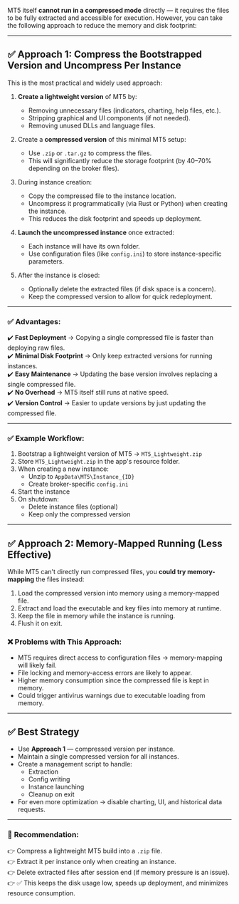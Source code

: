 MT5 itself **cannot run in a compressed mode** directly — it requires the files to be fully extracted and accessible for execution. However, you can take the following approach to reduce the memory and disk footprint:

---

## ✅ **Approach 1: Compress the Bootstrapped Version and Uncompress Per Instance**  
This is the most practical and widely used approach:

1. **Create a lightweight version** of MT5 by:
   - Removing unnecessary files (indicators, charting, help files, etc.).
   - Stripping graphical and UI components (if not needed).  
   - Removing unused DLLs and language files.  

2. Create a **compressed version** of this minimal MT5 setup:
   - Use `.zip` or `.tar.gz` to compress the files.  
   - This will significantly reduce the storage footprint (by 40–70% depending on the broker files).  

3. During instance creation:
   - Copy the compressed file to the instance location.  
   - Uncompress it programmatically (via Rust or Python) when creating the instance.  
   - This reduces the disk footprint and speeds up deployment.  

4. **Launch the uncompressed instance** once extracted:
   - Each instance will have its own folder.
   - Use configuration files (like `config.ini`) to store instance-specific parameters.

5. After the instance is closed:
   - Optionally delete the extracted files (if disk space is a concern).  
   - Keep the compressed version to allow for quick redeployment.  

---

### ✅ **Advantages:**
✔️ **Fast Deployment** → Copying a single compressed file is faster than deploying raw files.  
✔️ **Minimal Disk Footprint** → Only keep extracted versions for running instances.  
✔️ **Easy Maintenance** → Updating the base version involves replacing a single compressed file.  
✔️ **No Overhead** → MT5 itself still runs at native speed.  
✔️ **Version Control** → Easier to update versions by just updating the compressed file.  

---

### ✅ **Example Workflow:**
1. Bootstrap a lightweight version of MT5 → `MT5_Lightweight.zip`  
2. Store `MT5_Lightweight.zip` in the app's resource folder.  
3. When creating a new instance:
   - Unzip to `AppData\MT5\Instance_{ID}`  
   - Create broker-specific `config.ini`  
4. Start the instance  
5. On shutdown:
   - Delete instance files (optional)  
   - Keep only the compressed version  

---

## ✅ **Approach 2: Memory-Mapped Running (Less Effective)**
While MT5 can't directly run compressed files, you **could try memory-mapping** the files instead:

1. Load the compressed version into memory using a memory-mapped file.  
2. Extract and load the executable and key files into memory at runtime.  
3. Keep the file in memory while the instance is running.  
4. Flush it on exit.  

### ❌ **Problems with This Approach:**
- MT5 requires direct access to configuration files → memory-mapping will likely fail.  
- File locking and memory-access errors are likely to appear.  
- Higher memory consumption since the compressed file is kept in memory.  
- Could trigger antivirus warnings due to executable loading from memory.  

---

## ✅ **Best Strategy**
- Use **Approach 1** — compressed version per instance.  
- Maintain a single compressed version for all instances.  
- Create a management script to handle:  
   - Extraction  
   - Config writing  
   - Instance launching  
   - Cleanup on exit  
- For even more optimization → disable charting, UI, and historical data requests.  

---

### 🚀 **Recommendation:**  
👉 Compress a lightweight MT5 build into a `.zip` file.  
👉 Extract it per instance only when creating an instance.  
👉 Delete extracted files after session end (if memory pressure is an issue).  
👉 ✅ This keeps the disk usage low, speeds up deployment, and minimizes resource consumption.  